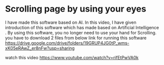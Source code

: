 # Scrolling page by using your eyes
I have made this software based on AI. In this video, I have given introduction of this software which has made based on Artificial Intelligence . By using this software, you no longer need to use your hand for Scrolling.
you have to download 2 files from below link for running this software
https://drive.google.com/drive/folders/19GRUP4JG0tP_wms-xK05eRAwZ_er8nFw?usp=sharing

watch this video
https://www.youtube.com/watch?v=rifEtPwVA0k
